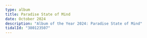 ```yaml
---
type: album
title: Paradise State of Mind
date: October 2024
description: "Album of the Year 2024: Paradise State of Mind"
tidalId: "380123507"
---
```

